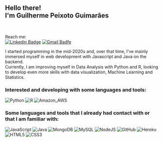 <h2>
  Hello there!<br/>
  I'm Guilherme Peixoto Guimarães
</h2>
<br/>

Reach me:<br/>
[![Linkedin Badge](https://img.shields.io/badge/-LinkedIn-blue?style=flat-square&logo=Linkedin&logoColor=white&link=https://www.linkedin.com/in/guilherme-pguimar%C3%A3es/)](https://www.linkedin.com/in/guilherme-pguimar%C3%A3es/)
[![Gmail Badfe](https://img.shields.io/badge/-guilhermevguimaraes@gmail.com-c14438?style=flat-square&logo=Gmail&logoColor=white&link=mailto:guilhermevguimaraes@gmail.com)](mailto:gvmmpg@gmail.com)

<p>
I started programming in the mid-2020s and, over that time, I've mainly immersed myself in web development with Javascript and Java on the backend.<br/>
Currently, I am improving myself in Data Analysis with Python and R, looking to develop even more skills with data visualization, Machine Learning and Statistics.<br/>
</p>

### Interested and developing with some languages and tools:

<img alt="Python" src="https://img.shields.io/badge/python-%2314354C.svg?style=for-the-badge&logo=python&logoColor=white"/> <img alt="R" src="https://img.shields.io/badge/R-276DC3?style=for-the-badge&logo=r&logoColor=white"/> <img alt="Amazon_AWS" src="https://img.shields.io/badge/Amazon_AWS-232F3E?style=for-the-badge&logo=amazon-aws&logoColor=white" />

### Some languages and tools that I already had contact with or that I am familiar with:

<img alt="JavaScript" src="https://img.shields.io/badge/javascript-%23323330.svg?style=for-the-badge&logo=javascript&logoColor=%23F7DF1E"/> <img alt="Java" src="https://img.shields.io/badge/java-%23ED8B00.svg?style=for-the-badge&logo=java&logoColor=white"/> <img alt="MongoDB" src ="https://img.shields.io/badge/MongoDB-%234ea94b.svg?style=for-the-badge&logo=mongodb&logoColor=white"/> <img  alt="MySQL" src="https://img.shields.io/badge/MySQL-00000F?style=for-the-badge&logo=mysql&logoColor=white" /> <img alt="NodeJS" src="https://img.shields.io/badge/node.js-%2343853D.svg?style=for-the-badge&logo=node-dot-js&logoColor=white"/> <img alt="GitHub" src="https://img.shields.io/badge/github-%23121011.svg?style=for-the-badge&logo=github&logoColor=white"/> <img alt="Heroku" src="https://img.shields.io/badge/Heroku-430098?style=for-the-badge&logo=heroku&logoColor=white"/> <img alt="HTML5" src="https://img.shields.io/badge/html5-%23E34F26.svg?style=for-the-badge&logo=html5&logoColor=white"/> <img alt="CSS3" src="https://img.shields.io/badge/css3-%231572B6.svg?style=for-the-badge&logo=css3&logoColor=white"/> 
